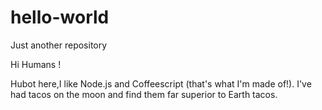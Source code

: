 # hello-world
Just another repository

Hi Humans !

Hubot here,I like Node.js and Coffeescript (that's what I'm made of!).
I've had tacos on the moon and find them far superior to Earth tacos.
